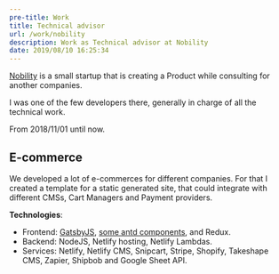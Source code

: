 ```yaml
---
pre-title: Work
title: Technical advisor
url: /work/nobility
description: Work as Technical advisor at Nobility
date: 2019/08/10 16:25:34
---
```


[Nobility](https://www.nobilitytechnologies.com) is a small startup that is creating a Product while consulting for another companies.

I was one of the few developers there, generally in charge of all the technical work.

From 2018/11/01 until now.

## E-commerce

We developed a lot of e-commerces for different companies. For that I created a template for a static generated site, that could integrate with different CMSs, Cart Managers and Payment providers.

**Technologies**:

- Frontend: [GatsbyJS](https://www.gatsbyjs.org), [some antd components](https://ant.design/), and Redux.
- Backend: NodeJS, Netlify hosting, Netlify Lambdas.
- Services: Netlify, Netlify CMS, Snipcart, Stripe, Shopify, Takeshape CMS, Zapier, Shipbob and Google Sheet API.
